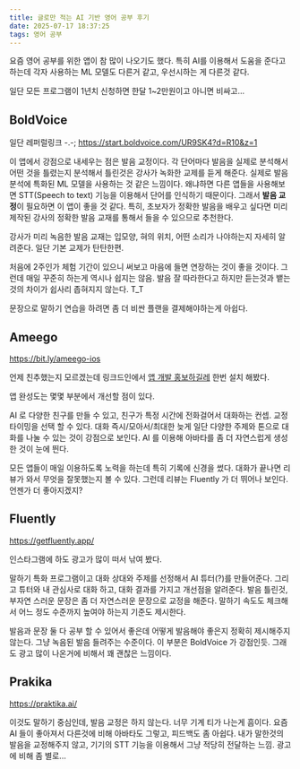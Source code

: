 ```yaml
---
title: 글로만 적는 AI 기반 영어 공부 후기
date: 2025-07-17 18:37:25
tags: 영어 공부
---
```



요즘 영어 공부를 위한 앱이 참 많이 나오기도 했다.
특히 AI를 이용해서 도움을 준다고 하는데 각자 사용하는 ML 모델도 다른거 같고, 우선시하는 게 다른것 같다.

일단 모든 프로그램이 1년치 신청하면 한달 1~2만원이고 아니면 비싸고...

## BoldVoice

일단 레퍼럴링크 -.-; https://start.boldvoice.com/UR9SK4?d=R10&z=1

이 앱에서 강점으로 내세우는 점은 발음 교정이다.
각 단어마다 발음을 실제로 분석해서 어떤 것을 틀렸는지 분석해서 틀린것은 강사가 녹화한 교제를 듣게 해준다.
실제로 발음 분석에 특화된 ML 모델을 사용하는 것 같은 느낌이다.
왜냐하면 다른 앱들을 사용해보면 STT(Speech to text) 기능을 이용해서 단어를 인식하기 때문이다.
그래서 **발음 교정**이 필요하면 이 앱이 좋을 것 같다.
특히, 초보자가 정확한 발음을 배우고 싶다면 미리 제작된 강사의 정확한 발음 교재를 통해서 들을 수 있으므로 추천한다.

강사가 미리 녹음한 발음 교재는 입모양, 혀의 위치, 어떤 소리가 나야하는지 자세히 알려준다.
일단 기본 교제가 탄탄한편.

처음에 2주인가 체험 기간이 있으니 써보고 마음에 들면 연장하는 것이 좋을 것이다.
그런데 매일 꾸준히 하는게 역시나 쉽지는 않음.
발음 잘 따라한다고 하지만 듣는것과 뱉는것의 차이가 쉽사리 좁혀지지 않는다. T_T

문장으로 말하기 연습을 하려면 좀 더 비싼 플랜을 결제해야하는게 아쉽다.


## Ameego

https://bit.ly/ameego-ios  

언제 친추했는지 모르겠는데 링크드인에서 [앱 개발 홍보하길레](https://kr.linkedin.com/posts/golbin_ameego-%EC%95%84%EB%AF%B8%EA%B3%A0%EB%8A%94-%EC%99%9C-%EB%A7%8C%EB%93%A4%EA%B2%8C-%EB%90%98%EC%97%88%EB%82%98-%EC%98%81%EC%96%B4-%ED%95%99%EC%8A%B5%EC%9E%90%EC%9D%98-%EA%B4%80%EC%A0%90%EC%97%90%EC%84%9C-activity-7295877689083666432-9Vbg) 한번 설치 해봤다.

앱 완성도는 몇몇 부분에서 개선할 점이 있다.

AI 로 다양한 친구를 만들 수 있고, 친구가 특정 시간에 전화걸어서 대화하는 컨셉.
교정 타이밍을 선택 할 수 있다. 대화 즉시/모아서/최대한 늦게
일단 다양한 주제와 톤으로 대화를 나눌 수 있는 것이 강점으로 보인다.
AI 를 이용해 아바타를 좀 더 자연스럽게 생성한 것이 눈에 띈다.

모든 앱들이 매일 이용하도록 노력을 하는데 특히 기록에 신경을 썼다.
대화가 끝나면 리뷰가 와서 무엇을 잘못했는지 볼 수 있다.
그런데 리뷰는 Fluently 가 더 뛰어나 보인다.
언젠가 더 좋아지겠지?


## Fluently

https://getfluently.app/

인스타그램에 하도 광고가 많이 떠서 낚여 봤다.

말하기 특화 프로그램이고 대화 상대와 주제를 선정해서 AI 튜터(?)를 만들어준다.
그리고 튜터와 내 관심사로 대화 하고, 대화 결과를 가지고 개선점을 알려준다.
발음 틀린것, 부자연 스러운 문장은 좀 더 자연스러운 문장으로 교정을 해준다.
말하기 속도도 체크해서 어느 정도 수준까지 높여야 하는지 기준도 제시한다.

발음과 문장 둘 다 공부 할 수 있어서 좋은데 어떻게 발음해야 좋은지 정확히 제시해주지 않는다.
그냥 녹음된 발음 들려주는 수준이다. 이 부분은 BoldVoice 가 강점인듯.
그래도 광고 많이 나온거에 비해서 꽤 괜찮은 느낌이다.


## Prakika

https://praktika.ai/ 

이것도 말하기 중심인데, 발음 교정은 하지 않는다.
너무 기계 티가 나는게 흠이다.
요즘 AI 들이 좋아져서 다른것에 비해 아바타도 그렇고, 피드백도 좀 아쉽다.
내가 말한것의 발음을 교정해주지 않고, 기기의 STT 기능을 이용해서 그냥 적당히 전달하는 느낌.
광고에 비해 좀 별로...

